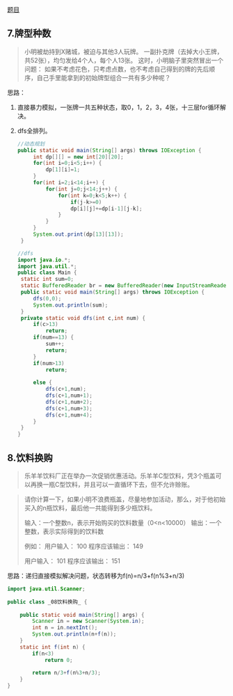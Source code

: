 [题目](https://blog.csdn.net/weixin_41793113/article/details/87975540?ops_request_misc=%257B%2522request%255Fid%2522%253A%2522164828151816782092966217%2522%252C%2522scm%2522%253A%252220140713.130102334..%2522%257D&request_id=164828151816782092966217&biz_id=0&utm_medium=distribute.pc_search_result.none-task-blog-2~all~sobaiduend~default-1-87975540.142^v5^pc_search_result_control_group,143^v6^control&utm_term=%E8%93%9D%E6%A1%A5%E6%9D%AF2015%E5%B9%B4JavaB%E7%BB%84&spm=1018.2226.3001.4187)

## **7.牌型种数**

> 小明被劫持到X赌城，被迫与其他3人玩牌。
> 一副扑克牌（去掉大小王牌，共52张），均匀发给4个人，每个人13张。
> 这时，小明脑子里突然冒出一个问题：
> 如果不考虑花色，只考虑点数，也不考虑自己得到的牌的先后顺序，自己手里能拿到的初始牌型组合一共有多少种呢？

思路：

1. 直接暴力模拟，一张牌一共五种状态，取0，1，2，3，4张，十三层for循环解决。

2. dfs全排列。

   ```java
   //动态规划
   public static void main(String[] args) throws IOException {
   		int dp[][] = new int[20][20];
   		for(int i=0;i<5;i++) {
   			dp[1][i]=1;
   		}
   		for(int i=2;i<14;i++) {
   			for(int j=0;j<14;j++) {
   				for(int k=0;k<5;k++) {
   					if(j-k>=0)
   					dp[i][j]+=dp[i-1][j-k];
   				}
   			}
   		}
   		System.out.print(dp[13][13]);
   	}
   ```
   
   ```java
   //dfs
   import java.io.*;
   import java.util.*;
   public class Main {
   	static int sum=0;
   	static BufferedReader br = new BufferedReader(new InputStreamReader(System.in));
   	public static void main(String[] args) throws IOException {
   		dfs(0,0);
   		System.out.println(sum);
   	}	
   	private static void dfs(int c,int num) {
   		if(c>13)
   			return;
   		if(num==13) {
   			sum++;
   			return;
   		}
   		if(num>13)
   			return;
   				
   		else {
   			dfs(c+1,num);
   			dfs(c+1,num+1);
   			dfs(c+1,num+2);
   			dfs(c+1,num+3);
   			dfs(c+1,num+4);
   		}
   	}
   }
   ```
   
   

## **8.饮料换购**

> 乐羊羊饮料厂正在举办一次促销优惠活动。乐羊羊C型饮料，凭3个瓶盖可以再换一瓶C型饮料，并且可以一直循环下去，但不允许赊账。

> 请你计算一下，如果小明不浪费瓶盖，尽量地参加活动，那么，对于他初始买入的n瓶饮料，最后他一共能得到多少瓶饮料。
>
> 输入：一个整数n，表示开始购买的饮料数量（0<n<10000）
> 输出：一个整数，表示实际得到的饮料数
>
> 例如：
> 用户输入：
> 100
> 程序应该输出：
> 149
>
> 用户输入：
> 101
> 程序应该输出：
> 151

思路：递归直接模拟解决问题，状态转移为f(n)=n/3+f(n%3+n/3)

```java
import java.util.Scanner;
 
public class _08饮料换购_ {
 
	public static void main(String[] args) {
		Scanner in = new Scanner(System.in);
		int n = in.nextInt();
		System.out.println(n+f(n));
	}
	static int f(int n) {
		if(n<3)
			return 0;
		
		return n/3+f(n%3+n/3);
	}
}
```

